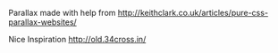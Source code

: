 Parallax made with help from
http://keithclark.co.uk/articles/pure-css-parallax-websites/

Nice Inspiration
http://old.34cross.in/
